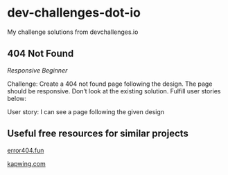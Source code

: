 # dev-challenges-dot-io

My challenge solutions from devchallenges.io

## 404 Not Found

_Responsive_ _Beginner_

Challenge: Create a 404 not found page following the design. The page should be responsive. Don’t look at the existing solution. Fulfill user stories below:

User story: I can see a page following the given design

## Useful free resources for similar projects

[error404.fun](https://error404.fun/)

[kapwing.com](https://www.kapwing.com/404-illustrations)
